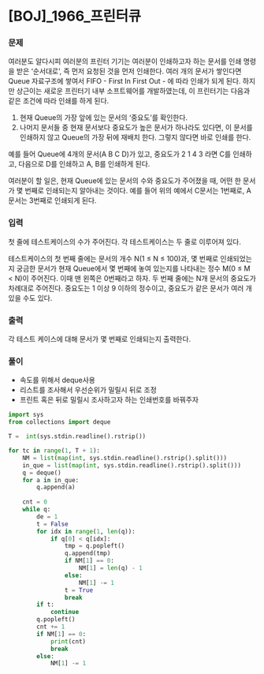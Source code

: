 # [BOJ]_1966_프린터큐

### 문제

여러분도 알다시피 여러분의 프린터 기기는 여러분이 인쇄하고자 하는 문서를 인쇄 명령을 받은 ‘순서대로’, 즉 먼저 요청된 것을 먼저 인쇄한다. 여러 개의 문서가 쌓인다면 Queue 자료구조에 쌓여서 FIFO - First In First Out - 에 따라 인쇄가 되게 된다. 하지만 상근이는 새로운 프린터기 내부 소프트웨어를 개발하였는데, 이 프린터기는 다음과 같은 조건에 따라 인쇄를 하게 된다.

1. 현재 Queue의 가장 앞에 있는 문서의 ‘중요도’를 확인한다.
2. 나머지 문서들 중 현재 문서보다 중요도가 높은 문서가 하나라도 있다면, 이 문서를 인쇄하지 않고 Queue의 가장 뒤에 재배치 한다. 그렇지 않다면 바로 인쇄를 한다.

예를 들어 Queue에 4개의 문서(A B C D)가 있고, 중요도가 2 1 4 3 라면 C를 인쇄하고, 다음으로 D를 인쇄하고 A, B를 인쇄하게 된다.

여러분이 할 일은, 현재 Queue에 있는 문서의 수와 중요도가 주어졌을 때, 어떤 한 문서가 몇 번째로 인쇄되는지 알아내는 것이다. 예를 들어 위의 예에서 C문서는 1번째로, A문서는 3번째로 인쇄되게 된다.

### 입력

첫 줄에 테스트케이스의 수가 주어진다. 각 테스트케이스는 두 줄로 이루어져 있다.

테스트케이스의 첫 번째 줄에는 문서의 개수 N(1 ≤ N ≤ 100)과, 몇 번째로 인쇄되었는지 궁금한 문서가 현재 Queue에서 몇 번째에 놓여 있는지를 나타내는 정수 M(0 ≤ M < N)이 주어진다. 이때 맨 왼쪽은 0번째라고 하자. 두 번째 줄에는 N개 문서의 중요도가 차례대로 주어진다. 중요도는 1 이상 9 이하의 정수이고, 중요도가 같은 문서가 여러 개 있을 수도 있다.

### 출력

각 테스트 케이스에 대해 문서가 몇 번째로 인쇄되는지 출력한다.

### 풀이

- 속도를 위해서 deque사용
- 리스트를 조사해서 우선순위가 밀릴시 뒤로 조정
- 프린트 혹은 뒤로 밀릴시 조사하고자 하는 인쇄번호를 바꿔주자

```python
import sys
from collections import deque

T =  int(sys.stdin.readline().rstrip())

for tc in range(1, T + 1):
    NM = list(map(int, sys.stdin.readline().rstrip().split()))
    in_que = list(map(int, sys.stdin.readline().rstrip().split()))
    q = deque()
    for a in in_que:
        q.append(a)
    
    cnt = 0
    while q:
        de = 1
        t = False
        for idx in range(1, len(q)):
            if q[0] < q[idx]:
                tmp = q.popleft()
                q.append(tmp)
                if NM[1] == 0:
                    NM[1] = len(q) - 1
                else:
                    NM[1] -= 1
                t = True
                break
        if t:
            continue
        q.popleft()
        cnt += 1
        if NM[1] == 0:
            print(cnt)
            break
        else:
            NM[1] -= 1
```





